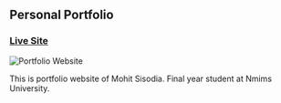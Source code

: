 ## Personal Portfolio

### [Live Site](https://portfoliowebsite-mohitsisodia638.vercel.app/)

![Portfolio Website](https://i.ibb.co/WgPMpts/image.png)

This is portfolio website of Mohit Sisodia. Final year student at Nmims University.

